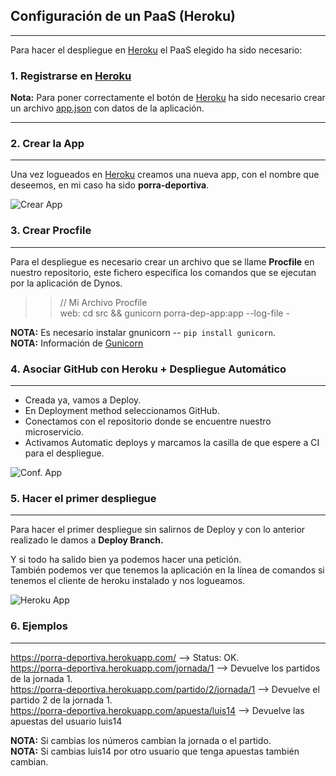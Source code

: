 ## Configuración de un PaaS  (Heroku)
---

Para hacer el despliegue en [Heroku](https://www.heroku.com/) el PaaS elegido ha sido necesario:

### 1. Registrarse en [Heroku](https://www.heroku.com/)

**Nota:** Para poner correctamente el botón de [Heroku](https://www.heroku.com/) ha sido necesario crear un archivo  [app.json](https://github.com/iMiguel10/Proyecto-IV-Porra-Deportiva-/blob/master/app.json) con datos de la aplicación.


---

### 2. Crear la App
---
Una vez logueados en [Heroku](https://www.heroku.com/) creamos una nueva app, con el nombre que deseemos, en mi caso ha sido **porra-deportiva**.

![Crear App](https://github.com/iMiguel10/Proyecto-IV-Porra-Deportiva-/blob/master/img/Heroku-1.PNG)

### 3. Crear Procfile
---
Para el despliegue es necesario crear un archivo que se llame **Procfile** en nuestro repositorio, este fichero especifica los comandos que se ejecutan por la aplicación de Dynos.

>> // Mi Archivo Procfile  
>> web: cd src && gunicorn porra-dep-app:app --log-file -  

**NOTA:** Es necesario instalar gnunicorn -- `pip install gunicorn`.  
**NOTA:** Información de [Gunicorn](https://www.pythoniza.me/gunicorn/)

### 4. Asociar GitHub con Heroku + Despliegue Automático
---
* Creada ya, vamos a Deploy.
* En Deployment method seleccionamos GitHub.
* Conectamos con el repositorio donde se encuentre nuestro microservicio.
* Activamos Automatic deploys y marcamos la casilla de que espere a CI para el despliegue. 

![Conf. App](https://github.com/iMiguel10/Proyecto-IV-Porra-Deportiva-/blob/master/img/Heroku-2.PNG)

### 5. Hacer el primer despliegue
---

Para hacer el primer despliegue sin salirnos de Deploy y con lo anterior realizado le damos a **Deploy Branch.**

Y si todo ha salido bien ya podemos hacer una petición.  
También podemos ver que tenemos la aplicación en la línea de comandos si tenemos el cliente de heroku instalado y nos logueamos.

![Heroku App](https://github.com/iMiguel10/Proyecto-IV-Porra-Deportiva-/blob/master/img/Heroku-3.PNG)

### 6. Ejemplos
---

https://porra-deportiva.herokuapp.com/  --> Status: OK.  
https://porra-deportiva.herokuapp.com/jornada/1 --> Devuelve los partidos de la jornada 1.   
https://porra-deportiva.herokuapp.com/partido/2/jornada/1 --> Devuelve el partido 2 de la jornada 1.  
https://porra-deportiva.herokuapp.com/apuesta/luis14 --> Devuelve las apuestas del usuario luis14

**NOTA:** Si cambias los números cambian la jornada o el partido.   
**NOTA:** Si cambias luis14 por otro usuario que tenga apuestas también cambian. 
 


